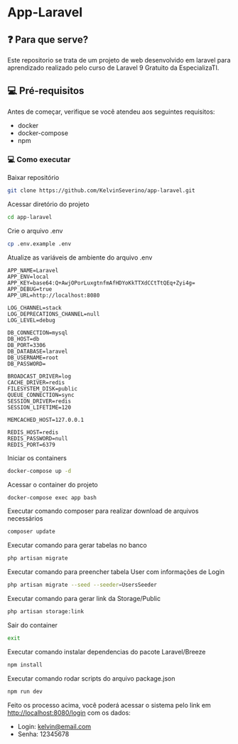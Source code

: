 # App-Laravel

## ❓ Para que serve?
Este repositorio se trata de um projeto de web desenvolvido em laravel para aprendizado realizado pelo curso de Laravel 9 Gratuito da EspecializaTI.

## 💻 Pré-requisitos
Antes de começar, verifique se você atendeu aos seguintes requisitos:
* docker
* docker-compose
* npm

### 💻 Como executar

Baixar repositório
```sh
git clone https://github.com/KelvinSeverino/app-laravel.git
```

Acessar diretório do projeto
```sh
cd app-laravel
```

Crie o arquivo .env
```sh
cp .env.example .env
```

Atualize as variáveis de ambiente do arquivo .env
```dosini
APP_NAME=Laravel
APP_ENV=local
APP_KEY=base64:Q+AwjOPorLuxgtnfmAfHDYoKkTTXdCCtTtQEq+Zyi4g=
APP_DEBUG=true
APP_URL=http://localhost:8080

LOG_CHANNEL=stack
LOG_DEPRECATIONS_CHANNEL=null
LOG_LEVEL=debug

DB_CONNECTION=mysql
DB_HOST=db
DB_PORT=3306
DB_DATABASE=laravel
DB_USERNAME=root
DB_PASSWORD=

BROADCAST_DRIVER=log
CACHE_DRIVER=redis
FILESYSTEM_DISK=public
QUEUE_CONNECTION=sync
SESSION_DRIVER=redis
SESSION_LIFETIME=120

MEMCACHED_HOST=127.0.0.1

REDIS_HOST=redis
REDIS_PASSWORD=null
REDIS_PORT=6379
```

Iniciar os containers
```sh
docker-compose up -d
```

Acessar o container do projeto
```sh
docker-compose exec app bash
```

Executar comando composer para realizar download de arquivos necessários
```sh
composer update
```

Executar comando para gerar tabelas no banco
```sh
php artisan migrate
```

Executar comando para preencher tabela User com informações de Login
```sh
php artisan migrate --seed --seeder=UsersSeeder
```

Executar comando para gerar link da Storage/Public
```sh
php artisan storage:link
```

Sair do container
```sh
exit
```

Executar comando instalar dependencias do pacote Laravel/Breeze
```sh
npm install
```

Executar comando rodar scripts do arquivo package.json
```sh
npm run dev
```

Feito os processo acima, você poderá acessar o sistema pelo link em [http://localhost:8080/login](http://localhost:8080/login) com os dados:

* Login: kelvin@email.com
* Senha: 12345678
